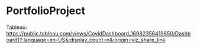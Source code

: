 # PortfolioProject
Tableau:
https://public.tableau.com/views/CovidDashboard_16982356419850/Dashboard1?:language=en-US&:display_count=n&:origin=viz_share_link

